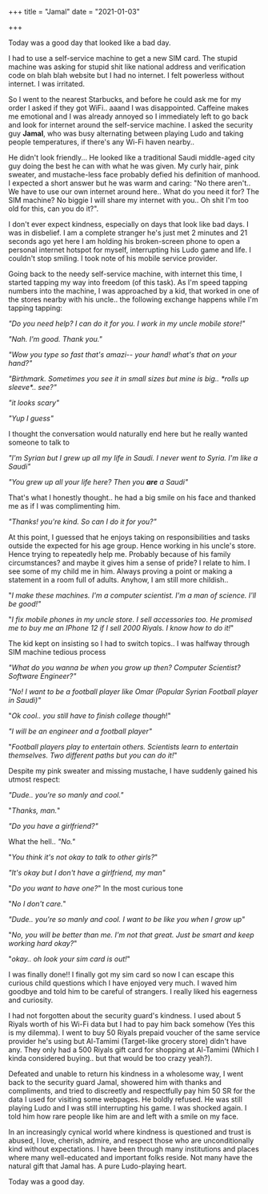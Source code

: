 +++
title = "Jamal"
date = "2021-01-03"

+++

Today was a good day that looked like a bad day.

I had to use a self-service machine to get a new SIM card. The stupid machine was asking for stupid shit like national address and verification code on blah blah website but I had no internet. I felt powerless without internet. I was irritated.

So I went to the nearest Starbucks, and before he could ask me for my order I asked if they got WiFi.. aaand I was disappointed. Caffeine makes me emotional and I was already annoyed so I immediately left to go back and look for internet around the self-service machine. I asked the security guy **Jamal**, who was busy alternating between playing Ludo and taking people temperatures, if there's any Wi-Fi haven nearby..

He didn't look friendly... He looked like a traditional Saudi middle-aged city guy doing the best he can with what he was given. My curly hair, pink sweater, and mustache-less face probably defied his definition of manhood. I expected a short answer but he was warm and caring: "No there aren't.. We have to use our own internet around here.. What do you need it for? The SIM machine? No biggie I will share my internet with you.. Oh shit I'm too old for this, can you do it?".

I don't ever expect kindness, especially on days that look like bad days. I was in disbelief. I am a complete stranger he's just met 2 minutes and 21 seconds ago yet here I am holding his broken-screen phone to open a personal internet hotspot for myself, interrupting his Ludo game and life. I couldn't stop smiling. I took note of his mobile service provider.

Going back to the needy self-service machine, with internet this time, I started tapping my way into freedom (of this task). As I'm speed tapping numbers into the machine, I was approached by a kid, that worked in one of the stores nearby with his uncle.. the following exchange happens while I'm tapping tapping:

*"Do you need help? I can do it for you. I work in my uncle mobile store!"*

*"Nah. I'm good. Thank you."*

*"Wow you type so fast that's amazi-- your hand! what's that on your hand?"*

*"Birthmark. Sometimes you see it in small sizes but mine is big.. \*rolls up sleeve\*.. see?"*

*"it looks scary"*

*"Yup I guess"*

I thought the conversation would naturally end here but he really wanted someone to talk to

*"I'm Syrian but I grew up all my life in Saudi. I never went to Syria. I'm like a Saudi"*

*"You grew up all your life here? Then you **are** a Saudi"*

That's what I honestly thought.. he had a big smile on his face and thanked me as if I was complimenting him.

*"Thanks! you're kind. So can I do it for you?"*

At this point, I guessed that he enjoys taking on responsibilities and tasks outside the expected for his age group. Hence working in his uncle's store. Hence trying to repeatedly help me. Probably because of his family circumstances? and maybe it gives him a sense of pride? I relate to him. I see some of my child me in him. Always proving a point or making a statement in a room full of adults. Anyhow, I am still more childish..

"*I make these machines. I'm a computer scientist. I'm a man of science. I'll be good!"*

"*I fix mobile phones in my uncle store. I sell accessories too. He promised me to buy me an IPhone 12 if I sell 2000 Riyals. I know how to do it!*"

The kid kept on insisting so I had to switch topics.. I was halfway through SIM machine tedious process

*"What do you wanna be when you grow up then? Computer Scientist? Software Engineer?"*

*"No! I want to be a football player like Omar (Popular Syrian Football player in Saudi)"*

"*Ok cool.. you still have to finish college though*!"

*"I will be an engineer and a football player"*

"*Football players play to entertain others. Scientists learn to entertain themselves. Two different paths but you can do it!*"

Despite my pink sweater and missing mustache, I have suddenly gained his utmost respect:

*"Dude.. you're so manly and cool."*

"*Thanks, man.*"

*"Do you have a girlfriend?"*

What the hell.. *"No."*

"*You think it's not okay to talk to other girls?*"

*"It's okay but I don't have a girlfriend, my man"*

"*Do you want to have one?*" In the most curious tone

"*No I don't care.*"

*"Dude.. you're so manly and cool. I want to be like you when I grow up"*

"*No, you will be better than me. I'm not that great. Just be smart and keep working hard okay?*"

"*okay.. oh look your sim card is out!*"

I was finally done!! I finally got my sim card so now I can escape this curious child questions which I have enjoyed very much. I waved him goodbye and told him to be careful of strangers. I really liked his eagerness and curiosity. 

I had not forgotten about the security guard's kindness. I used about 5 Riyals worth of his Wi-Fi data but I had to pay him back somehow (Yes this is my dilemma). I went to buy 50 Riyals prepaid voucher of the same service provider he's using but Al-Tamimi (Target-like grocery store) didn't have any. They only had a 500 Riyals gift card for shopping at Al-Tamimi (Which I kinda considered buying.. but that would be too crazy yeah?). 

Defeated and unable to return his kindness in a wholesome way, I went back to the security guard Jamal, showered him with thanks and compliments, and tried to discreetly and respectfully pay him 50 SR for the data I used for visiting some webpages. He boldly refused. He was still playing Ludo and I was still interrupting his game. I was shocked again. I told him how rare people like him are and left with a smile on my face.

In an increasingly cynical world where kindness is questioned and trust is abused, I love, cherish, admire, and respect those who are unconditionally kind without expectations. I have been through many institutions and places where many well-educated and important folks reside. Not many have the natural gift that Jamal has. A pure Ludo-playing heart.



Today was a good day. 